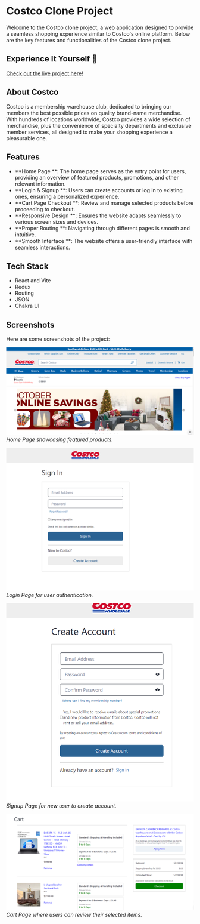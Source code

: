# Costco Clone Project 

Welcome to the Costco clone project, a web application designed to provide a seamless shopping experience similar to Costco's online platform. Below are the key features and functionalities of the Costco clone project.

## Experience It Yourself 🔗
[Check out the live project here!](https://costco-ea3tlo64x-vaibhav-giris-projects.vercel.app/)

## About Costco 
Costco is a membership warehouse club, dedicated to bringing our members the best possible prices on quality brand-name merchandise. With hundreds of locations worldwide, Costco provides a wide selection of merchandise, plus the convenience of specialty departments and exclusive member services, all designed to make your shopping experience a pleasurable one.

## Features 
- **Home Page **: The home page serves as the entry point for users, providing an overview of featured products, promotions, and other relevant information.
- **Login & Signup **: Users can create accounts or log in to existing ones, ensuring a personalized experience.
- **Cart Page Checkout **: Review and manage selected products before proceeding to checkout.
- **Responsive Design **: Ensures the website adapts seamlessly to various screen sizes and devices.
- **Proper Routing **: Navigating through different pages is smooth and intuitive.
- **Smooth Interface **: The website offers a user-friendly interface with seamless interactions.

## Tech Stack 
- React and Vite
- Redux
- Routing
- JSON
- Chakra UI


## Screenshots 
Here are some screenshots of the project:

![Home Page](https://github.com/vaibhavgiri19/Costco.com/blob/main/Costco-Clone/src/assets/home%20page.png)
*Home Page showcasing featured products.*

![Login Page](https://github.com/vaibhavgiri19/Costco.com/blob/main/Costco-Clone/src/assets/login%20page.png)
*Login Page for user authentication.*

![Signup Page](https://github.com/vaibhavgiri19/Costco.com/blob/main/Costco-Clone/src/assets/Signup%20page.png)
*Signup Page for new user to create account.*

![Cart Page](https://github.com/vaibhavgiri19/Costco.com/blob/main/Costco-Clone/src/assets/Cart%20page.png)
*Cart Page where users can review their selected items.*
